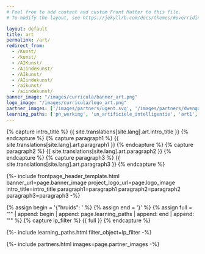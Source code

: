 ```yaml
---
# Feel free to add content and custom Front Matter to this file.
# To modify the layout, see https://jekyllrb.com/docs/themes/#overriding-theme-defaults

layout: default
title: art
permalink: /art/
redirect_from: 
  - /Kunst/
  - /kunst/
  - /AIKunst/
  - /AIindeKunst/
  - /AIkunst/
  - /AIindekunst/
  - /aikunst/
  - /aiindekunst/
banner_image: "/images/curricula/banner_art.png"
logo_image: "/images/curricula/logo_art.png"
partner_images: ['/images/partners/ugent.svg', '/images/partners/dwengo.png']
learning_paths: ['pn_werking', 'un_artificiele_intelligentie', 'art1', 'art2', 'art3']
---
```


{% capture intro_title %} {{ site.translations[site.lang].art.intro_title }} {% endcapture %}
{% capture paragraph1 %} {{ site.translations[site.lang].art.paragraph1 }} {% endcapture %}
{% capture paragraph2 %} {{ site.translations[site.lang].art.paragraph2 }} {% endcapture %}
{% capture paragraph3 %} {{ site.translations[site.lang].art.paragraph3 }} {% endcapture %}


{%- include frontpage_header_template.html banner_url=page.banner_image project_logo_url=page.logo_image
intro_title=intro_title
paragraph1=paragraph1
paragraph2=paragraph2
paragraph3=paragraph3
-%}


{% assign begin = '{"hruids": ' %}
{% assign end = '}' %}
{% assign full = "'" | append: begin | append: page.learning_paths | append: end | append: "'" %}
{% capture lp_filter %} {{ full }} {% endcapture %}

{%- include learning_paths.html filter_object=lp_filter -%}

{%- include partners.html images=page.partner_images -%}
